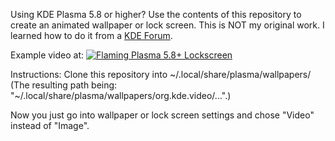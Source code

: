 Using KDE Plasma 5.8 or higher? Use the contents of this repository to create an animated wallpaper or lock screen. This is NOT my original work. I learned how to do it from a [KDE Forum](https://forum.kde.org/viewtopic.php?f=289&t=131783).

Example video at: 
[![Flaming Plasma 5.8+ Lockscreen](https:////i.ytimg.com/vi/T7cHWc-OOvE/hqdefault.jpg)](https://youtu.be/T7cHWc-OOvE)

Instructions:
Clone this repository into ~/.local/share/plasma/wallpapers/ (The resulting path being: "~/.local/share/plasma/wallpapers/org.kde.video/...".)

Now you just go into wallpaper or lock screen settings and chose "Video" instead of "Image".
